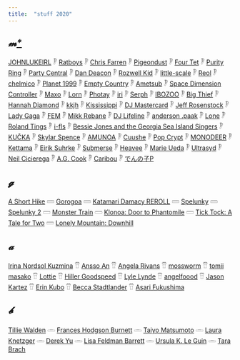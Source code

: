```yaml
---
title:  "stuff 2020"
---
```


##  _𝓶[*](http://tannenbau.me/explosivecoconut/)_

[JOHNLUKEIRL](https://johnlukeirl.bandcamp.com/track/club-soda) 𓏢 [Ratboys](https://ratboys.bandcamp.com/album/printers-devil) 𓏢 [Chris Farren](https://chrisfarren.bandcamp.com/album/phantom-friend) 𓏢 [Pigeondust](https://shop.coldbusted.org/album/way-back-when) 𓏢 [Four Tet](https://fourtet.bandcamp.com/album/sixteen-oceans) 𓏢 [Purity Ring](https://open.spotify.com/album/5pgCCuWFpknG0pFuqMpEfx?si=Mkuy2RZcSHacqj7czHXMdQ) 𓏢 [Party Central](https://partycentral.bandcamp.com/album/dj-move-your-body) 𓏢 [Dan Deacon](https://dandeacon.bandcamp.com/album/mystic-familiar) 𓏢 [Rozwell Kid](https://rozwellkid.bandcamp.com/album/dreamboats-2) 𓏢 [little-scale](https://little-scale.bandcamp.com/album/square-sounds-melbourne-2020-set) 𓏢 [Reol](https://open.spotify.com/album/28fQHblx9Ff7PCe7TebXjL?si=6ejo-XIOQ8C28IIGbUUxTw) 𓏢 [chelmico](https://chelmico.lnk.to/Limit) 𓏢 [Planet 1999](https://pcmusicplanet1999.bandcamp.com/album/devotion) 𓏢 [Empty Country](https://emptycountry.bandcamp.com/album/empty-country) 𓏢 [Ametsub](https://ametsub.bandcamp.com/album/mbira-lights-1-ep) 𓏢 [Space Dimension Controller](https://spacedimensioncontroller.bandcamp.com/album/plan-te-contraire) 𓏢 [Maxo](https://maxoisnuts.bandcamp.com/album/gadget-collection-1) 𓏢 [Lorn](https://lorn.bandcamp.com/album/guardian) 𓏢 [Photay](https://photay.bandcamp.com/album/waking-hours) 𓏢 [iri](https://open.spotify.com/album/5l4C9owurKCrxPEAuL9O4n?si=2zQM_-t3QhOCC4RYejgr9Q) 𓏢 [Serph](https://noble-label.bandcamp.com/album/mirapyd) 𓏢 [IBOZOO](https://ultramajic.bandcamp.com/album/breezy) 𓏢 [Big Thief](https://bigthief.bandcamp.com/album/demos-vol-1-topanga-canyon-ca-feb-2018) 𓏢 [Hannah Diamond](https://hannahdiamond.bandcamp.com/album/reflections-remixes) 𓏢 [kkjh](https://soundcloud.com/kkjh/21e) 𓏢 [Kississippi](https://kississippi.bandcamp.com/track/kiss-me-thru-the-phone) 𓏢 [DJ Mastercard](https://djmastercard.bandcamp.com/album/timeend) 𓏢 [Jeff Rosenstock](http://www.quoteunquoterecords.com/qur108.htm) 𓏢 [Lady Gaga](https://open.spotify.com/album/05c49JgPmL4Uz2ZeqRx5SP?si=8BB47biASVy_anDim7j9rg) 𓏢 [FEM](https://www.youtube.com/watch?v=AvX9C-9Eqq4) 𓏢 [Mikk Rebane](https://mikkrebane.bandcamp.com/album/tangent) 𓏢 [DJ Lifeline](https://djlifeline.bandcamp.com/) 𓏢 [anderson .paak](https://soundcloud.com/andersonpaak/lockdown) 𓏢 [Lone](https://lone.bandcamp.com/album/lone-x-kettama) 𓏢 [Roland Tings](https://rolandtings.bandcamp.com/album/first-wave) 𓏢 [i-fls](https://ifls.bandcamp.com/album/uncertain) 𓏢 [Bessie Jones and the Georgia Sea Island Singers](https://alanlomaxarchive.bandcamp.com/album/get-in-union) 𓏢 [KUČKA](https://iamkucka.bandcamp.com/track/contemplation) 𓏢 [Skylar Spence](https://www.youtube.com/watch?v=P_mQpbCSQOo) 𓏢 [AMUNOA](https://amunoa.bandcamp.com/releases) 𓏢 [Cuushe](https://flau.bandcamp.com/album/waken) 𓏢 [Pop Crypt](https://pcmusic.bandcamp.com/album/pop-crypt-skeleton-key) 𓏢 [MONODEER](https://monodeer.bandcamp.com/album/pew-pew-ep) 𓏢 [Kettama](https://kettama.bandcamp.com/track/cody-currie-x-kettama-harajuku-hammer) 𓏢 [Eirik Suhrke](https://phlogiston.bandcamp.com/album/spelunky-2) 𓏢 [Submerse](https://submerse.bandcamp.com/album/get-you-down) 𓏢 [Heavee](https://heavee.bandcamp.com/album/trakpak-v5) 𓏢 [Marie Ueda](https://open.spotify.com/album/5vPCy120HBbx1oqdbOhWVf?si=Bzy_fomaT6S8OUTINvHTCQ) 𓏢 [Ultrasyd](https://ultrasyd.bandcamp.com/album/worthless) 𓏢 [Neil Cicierega](http://neilcic.com/mouthdreams/) 𓏢 [A.G. Cook](https://agcook.bandcamp.com/album/7g-2) 𓏢 [Caribou](https://caribouband.bandcamp.com/album/suddenly) 𓏢 [でんの子P](https://virginbabylonrecords.bandcamp.com/album/vocaloid-crescendo)

## _𝓰_

[A Short Hike](https://adamgryu.com/)
𓏠 [Gorogoa](http://gorogoa.com/)
𓏠 [Katamari Damacy REROLL](https://store.steampowered.com/app/848350/Katamari_Damacy_REROLL/)
𓏠 [Spelunky](https://store.steampowered.com/app/239350/Spelunky/)
𓏠 [Spelunky 2](https://store.steampowered.com/app/418530/Spelunky_2/)
𓏠 [Monster Train](https://www.themonstertrain.com/)
𓏠 [Klonoa: Door to Phantomile](https://www.bandainamcoent.co.jp/cs/list/klonoa/)
𓏠 [Tick Tock: A Tale for Two](https://www.ticktockthegame.com/)
𓏠 [Lonely Mountain: Downhill](https://lonelymountains.com/)


## _𝓪_

[Irina Nordsol Kuzmina](https://www.artstation.com/nordsol)
𓎯 [Ansso An](https://anssoan.net/)
𓎯 [Angela Rivans](https://www.instagram.com/fungi_prince/)
𓎯 [mossworm](https://twitter.com/Mossworm1/media)
𓎯 [tomii masako](https://www.instagram.com/tomidoron/)
𓎯 [Lottie](https://www.instagram.com/nonolottie/)
𓎯 [Hiller Goodspeed](https://www.instagram.com/hillergoodspeed/)
𓎯 [Lyle Lynde](https://twitter.com/snailpaw/media)
𓎯 [angelfoood](https://twitter.com/angelfoood/media)
𓎯 [Jason Kartez](https://www.instagram.com/jkartez/)
𓎯 [Erin Kubo](https://www.instagram.com/psstickerclub/)
𓎯 [Becca Stadtlander](https://www.instagram.com/beccastadtlander/)
𓎯 [Asari Fukushima](https://www.instagram.com/asari_fukushima/)


## _𝓫_

[Tillie Walden](https://www.goodreads.com/book/show/33163388-spinning)
𓏛 [Frances Hodgson Burnett](https://www.goodreads.com/book/show/2998.The_Secret_Garden)
𓏛 [Taiyo Matsumoto](https://www.goodreads.com/book/show/44025156-cats-of-the-louvre)
𓏛 [Laura Knetzger](https://www.goodreads.com/book/show/45895421-bug-boys)
𓏛 [Derek Yu](https://www.goodreads.com/book/show/26152638-spelunky)
𓏛 [Lisa Feldman Barrett](https://www.goodreads.com/book/show/23719305-how-emotions-are-made)
𓏛 [Ursula K. Le Guin](https://www.goodreads.com/book/show/13642.A_Wizard_of_Earthsea)
𓏛 [Tara Brach](https://www.goodreads.com/book/show/45358321-radical-compassion)
